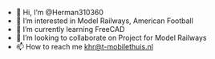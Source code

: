 - 👋 Hi, I’m @Herman310360
- 👀 I’m interested in Model Railways, American Football
- 🌱 I’m currently learning FreeCAD
- 💞️ I’m looking to collaborate on Project for Model Railways
- 📫 How to reach me khr@t-mobilethuis.nl

<!---
Herman310360/Herman310360 is a ✨ special ✨ repository because its `README.md` (this file) appears on your GitHub profile.
You can click the Preview link to take a look at your changes.
--->
